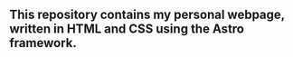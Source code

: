 ## This repository contains my personal webpage, written in HTML and CSS using the Astro framework. 